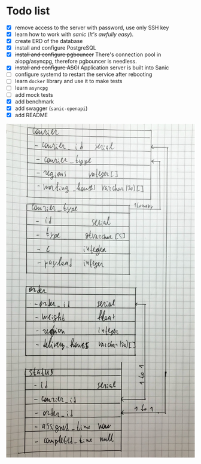 # Todo list
- [x] remove access to the server with password, use only SSH key
- [x] learn how to work with _sanic_ (_It's awfully easy_).
- [x] create ERD of the database
- [x] install and configure PostgreSQL
- [x] ~~install and configure pgbouncer~~ There's connection pool in aiopg/asyncpg, therefore pgbouncer is needless.
- [x] ~~install and configure ASGI~~ Application server is built into Sanic
- [ ] configure systemd to restart the service after rebooting
- [ ] learn `docker` library and use it to make tests 
- [ ] learn `asyncpg`
- [ ] add mock tests
- [x] add benchmark
- [x] add swagger (`sanic-openapi`)
- [x] add README

![](erd.jpg)